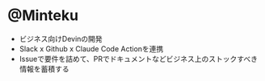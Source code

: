 # @Minteku

- ビジネス向けDevinの開発
- Slack x Github x Claude Code Actionを連携
- Issueで要件を詰めて、PRでドキュメントなどビジネス上のストックすべき情報を蓄積する
